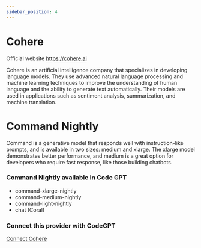 ```yaml
---
sidebar_position: 4
---
```


# Cohere

Official website https://cohere.ai

Cohere is an artificial intelligence company that specializes in developing language models. They use advanced natural language processing and machine learning techniques to improve the understanding of human language and the ability to generate text automatically. Their models are used in applications such as sentiment analysis, summarization, and machine translation.

# Command Nightly

Command is a generative model that responds well with instruction-like prompts, and is available in two sizes: medium and xlarge. The xlarge model demonstrates better performance, and medium is a great option for developers who require fast response, like those building chatbots.

### Command Nightly available in Code GPT
- command-xlarge-nightly
- command-medium-nightly
- command-light-nightly
- chat (Coral)

### Connect this provider with CodeGPT

[Connect Cohere](https://docs.codegpt.co/docs/tutorial-basics/installation#cohere)